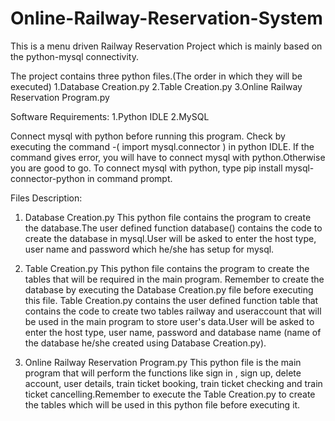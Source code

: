 # Online-Railway-Reservation-System
This is a menu driven Railway Reservation Project which is mainly based on the python-mysql connectivity.

The project contains three python files.(The order in which they will be executed)
1.Database Creation.py
2.Table Creation.py
3.Online Railway Reservation Program.py

Software Requirements:
1.Python IDLE
2.MySQL

Connect mysql with python before running this program.
Check by executing the command -( import mysql.connector ) in python IDLE.
If the command gives error, you will have to connect mysql with python.Otherwise you are good to go.
To connect mysql with python, type 
pip install mysql-connector-python 
in command prompt.

Files Description:
1. Database Creation.py
This python file contains the program to create the database.The user defined function database() contains the code to create the database in mysql.User will be asked to enter the host type, user name and password which he/she has setup for mysql.

2. Table Creation.py
This python file contains the program to create the tables that will be required in the main program. Remember to create the database by executing the Database Creation.py file before executing this file. Table Creation.py contains the user defined function table that contains the code to create two tables railway and useraccount that will be used in the main program to store user's data.User will be asked to enter the host type, user name, password and database name (name of the database he/she created using Database Creation.py).

3. Online Railway Reservation Program.py
This python file is the main program that will perform the functions like sign in , sign up, delete account, user details, train ticket booking, train ticket checking and train ticket cancelling.Remember to execute the Table Creation.py to create the tables which will be used in this python file before executing it.
